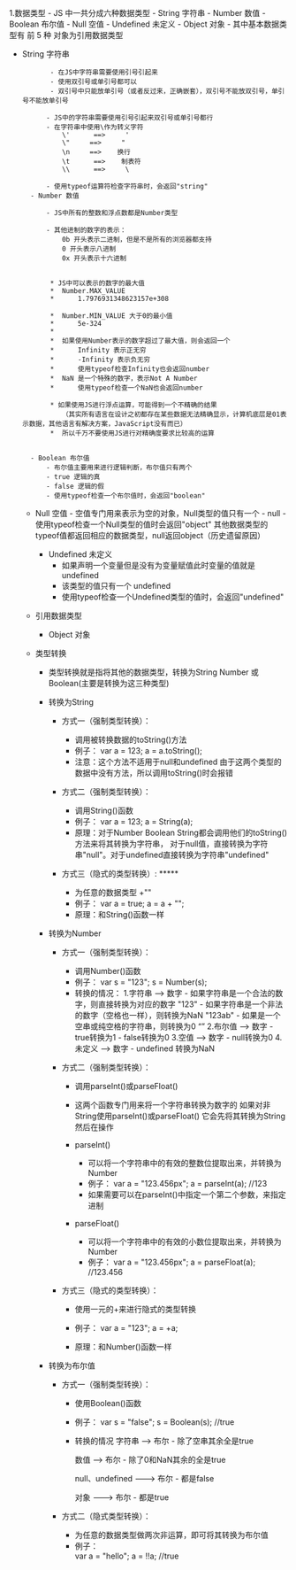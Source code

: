 1.数据类型 - JS 中一共分成六种数据类型 - String 字符串 - Number 数值 - Boolean 布尔值 - Null 空值 - Undefined 未定义 - Object 对象 - 其中基本数据类型有 前 5 种 对象为引用数据类型

- String 字符串

		     - 在JS中字符串需要使用引号引起来
			 - 使用双引号或单引号都可以
			 - 双引号中只能放单引号（或者反过来，正确嵌套），双引号不能放双引号，单引号不能放单引号
			
			- JS中的字符串需要使用引号引起来双引号或单引号都行
			- 在字符串中使用\作为转义字符
				\'      ==>     '
				\"     ==>     "
				\n     ==>    换行
				\t      ==>    制表符
				\\      ==>     \	
				
			- 使用typeof运算符检查字符串时，会返回"string"	
		- Number 数值
		
			- JS中所有的整数和浮点数都是Number类型	
				
			- 其他进制的数字的表示：
				0b 开头表示二进制，但是不是所有的浏览器都支持
				0 开头表示八进制
				0x 开头表示十六进制
				
		
			 * JS中可以表示的数字的最大值
			 * 	Number.MAX_VALUE
			 * 		1.7976931348623157e+308
			
			 * 	Number.MIN_VALUE 大于0的最小值
			 * 		5e-324
			 * 
			 *  如果使用Number表示的数字超过了最大值，则会返回一个
			 * 		Infinity 表示正无穷
			 * 		-Infinity 表示负无穷
			 * 		使用typeof检查Infinity也会返回number
			 *  NaN 是一个特殊的数字，表示Not A Number
			 * 		使用typeof检查一个NaN也会返回number
		
		     * 如果使用JS进行浮点运算，可能得到一个不精确的结果
		        （其实所有语言在设计之初都存在某些数据无法精确显示，计算机底层是01表示数据，其他语言有解决方案，JavaScript没有而已）
			 * 	所以千万不要使用JS进行对精确度要求比较高的运算


		- Boolean 布尔值
			- 布尔值主要用来进行逻辑判断，布尔值只有两个
			- true 逻辑的真
			- false 逻辑的假
			- 使用typeof检查一个布尔值时，会返回"boolean"	

	- Null 空值
			- 空值专门用来表示为空的对象，Null类型的值只有一个
			- null
			- 使用typeof检查一个Null类型的值时会返回"object"
			其他数据类型的typeof值都返回相应的数据类型，null返回object（历史遗留原因）
		- Undefined 未定义
			- 如果声明一个变量但是没有为变量赋值此时变量的值就是undefined
			- 该类型的值只有一个 undefined
			- 使用typeof检查一个Undefined类型的值时，会返回"undefined"

	- 引用数据类型	
		- Object 对象
	- 类型转换
		- 类型转换就是指将其他的数据类型，转换为String Number 或 Boolean(主要是转换为这三种类型)
		
		- 转换为String
			- 方式一（强制类型转换）：
				- 调用被转换数据的toString()方法
				- 例子：
					var a = 123;
					a = a.toString();
				- 注意：这个方法不适用于null和undefined
					由于这两个类型的数据中没有方法，所以调用toString()时会报错
					
			- 方式二（强制类型转换）：
				- 调用String()函数
				- 例子：
					var a = 123;
					a = String(a);
				- 原理：对于Number Boolean String都会调用他们的toString()方法来将其转换为字符串，
					对于null值，直接转换为字符串"null"。对于undefined直接转换为字符串"undefined"
					
			- 方式三（隐式的类型转换）: *****
				- 为任意的数据类型 +""
				- 例子：
					var a = true;
					a = a + "";
				- 原理：和String()函数一样	
				
		- 转换为Number
			- 方式一（强制类型转换）：
				- 调用Number()函数
				- 例子：
					var s = "123";
					s = Number(s);
				- 转换的情况：
					1.字符串 --> 数字
						- 如果字符串是一个合法的数字，则直接转换为对应的数字                         "123"
						- 如果字符串是一个非法的数字（空格也一样），则转换为NaN                    "123ab"
						- 如果是一个空串或纯空格的字符串，则转换为0                                           “”
					2.布尔值 --> 数字
						- true转换为1
						- false转换为0
					3.空值 --> 数字
						- null转换为0
					4.未定义 --> 数字
						- undefined 转换为NaN
						
			- 方式二（强制类型转换）：
				- 调用parseInt()或parseFloat()
				- 这两个函数专门用来将一个字符串转换为数字的
				     如果对非String使用parseInt()或parseFloat()
			          它会先将其转换为String然后在操作
				- parseInt()
					- 可以将一个字符串中的有效的整数位提取出来，并转换为Number
					- 例子：
						var a = "123.456px";
						a = parseInt(a); //123
					- 如果需要可以在parseInt()中指定一个第二个参数，来指定进制	
						
				- parseFloat()
					- 可以将一个字符串中的有效的小数位提取出来，并转换为Number
					- 例子：
						var a = "123.456px";
						a = parseFloat(a); //123.456
						
			- 方式三（隐式的类型转换）：
				- 使用一元的+来进行隐式的类型转换
				- 例子：
					var a = "123";
					a = +a;
					
				- 原理：和Number()函数一样	
				
		- 转换为布尔值
			- 方式一（强制类型转换）：
				- 使用Boolean()函数
				- 例子：
					var s = "false";
					s = Boolean(s); //true
				- 转换的情况
					字符串 --> 布尔
						- 除了空串其余全是true
						
					数值 --> 布尔
						- 除了0和NaN其余的全是true
						
					null、undefined ---> 布尔
						- 都是false
						
					对象 ---> 布尔
						- 都是true
			
			- 方式二（隐式类型转换）：	
				- 为任意的数据类型做两次非运算，即可将其转换为布尔值
				- 例子：	
					var a = "hello";
					a = !!a; //true
				
				
